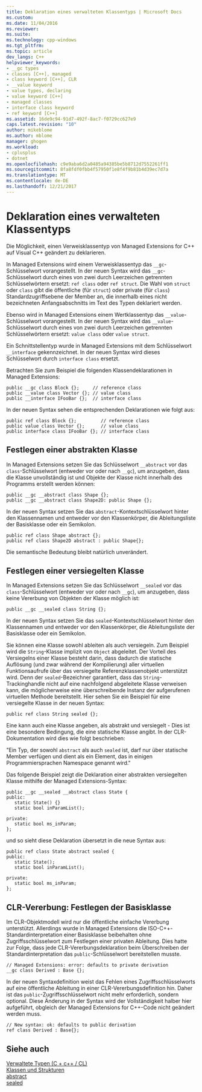 ```yaml
---
title: Deklaration eines verwalteten Klassentyps | Microsoft Docs
ms.custom: 
ms.date: 11/04/2016
ms.reviewer: 
ms.suite: 
ms.technology: cpp-windows
ms.tgt_pltfrm: 
ms.topic: article
dev_langs: C++
helpviewer_keywords:
- __gc types
- classes [C++], managed
- class keyword [C++], CLR
- __value keyword
- value types, declaring
- value keyword [C++]
- managed classes
- interface class keyword
- ref keyword [C++]
ms.assetid: 16de9c94-91d7-492f-8ac7-f0729cc627e9
caps.latest.revision: "10"
author: mikeblome
ms.author: mblome
manager: ghogen
ms.workload:
- cplusplus
- dotnet
ms.openlocfilehash: c9e9aba6d2a0485a94385be5b8712d7552261ff1
ms.sourcegitcommit: 8fa8fdf0fbb4f57950f1e8f4f9b81b4d39ec7d7a
ms.translationtype: MT
ms.contentlocale: de-DE
ms.lasthandoff: 12/21/2017
---
```

# <a name="declaration-of-a-managed-class-type"></a>Deklaration eines verwalteten Klassentyps
Die Möglichkeit, einen Verweisklassentyp von Managed Extensions for C++ auf Visual C++ geändert zu deklarieren.  
  
 In Managed Extensions wird einem Verweisklassentyp das `__gc`-Schlüsselwort vorangestellt. In der neuen Syntax wird das `__gc`-Schlüsselwort durch eines von zwei durch Leerzeichen getrennten Schlüsselwörtern ersetzt: `ref class` oder `ref struct`. Die Wahl von `struct` oder `class` gibt die öffentliche (für `struct`) oder private (für `class`) Standardzugriffsebene der Member an, die innerhalb eines nicht bezeichneten Anfangsabschnitts im Text des Typen deklariert werden.  
  
 Ebenso wird in Managed Extensions einem Wertklassentyp das `__value`-Schlüsselwort vorangestellt. In der neuen Syntax wird das `__value`-Schlüsselwort durch eines von zwei durch Leerzeichen getrennten Schlüsselwörtern ersetzt: `value class` oder `value struct`.  
  
 Ein Schnittstellentyp wurde in Managed Extensions mit dem Schlüsselwort `__interface` gekennzeichnet. In der neuen Syntax wird dieses Schlüsselwort durch `interface class` ersetzt.  
  
 Betrachten Sie zum Beispiel die folgenden Klassendeklarationen in Managed Extensions:  
  
```  
public __gc class Block {};     // reference class  
public __value class Vector {}; // value class  
public __interface IFooBar {};  // interface class  
```  
  
 In der neuen Syntax sehen die entsprechenden Deklarationen wie folgt aus:  
  
```  
public ref class Block {};         // reference class  
public value class Vector {};      // value class  
public interface class IFooBar {}; // interface class  
```  
  
## <a name="specifying-the-class-as-abstract"></a>Festlegen einer abstrakten Klasse  
 In Managed Extensions setzen Sie das Schlüsselwort `__abstract` vor das `class`-Schlüsselwort (entweder vor oder nach `__gc`), um anzugeben, dass die Klasse unvollständig ist und Objekte der Klasse nicht innerhalb des Programms erstellt werden können:  
  
```  
public __gc __abstract class Shape {};  
public __gc __abstract class Shape2D: public Shape {};  
```  
  
 In der neuen Syntax setzen Sie das `abstract`-Kontextschlüsselwort hinter den Klassennamen und entweder vor den Klassenkörper, die Ableitungsliste der Basisklasse oder ein Semikolon.  
  
```  
public ref class Shape abstract {};  
public ref class Shape2D abstract : public Shape{};  
```  
  
 Die semantische Bedeutung bleibt natürlich unverändert.  
  
## <a name="specifying-the-class-as-sealed"></a>Festlegen einer versiegelten Klasse  
 In Managed Extensions setzen Sie das Schlüsselwort `__sealed` vor das `class`-Schlüsselwort (entweder vor oder nach `__gc`), um anzugeben, dass keine Vererbung von Objekten der Klasse möglich ist:  
  
```  
public __gc __sealed class String {};  
```  
  
 In der neuen Syntax setzen Sie das `sealed`-Kontextschlüsselwort hinter den Klassennamen und entweder vor den Klassenkörper, die Ableitungsliste der Basisklasse oder ein Semikolon.  
  
 Sie können eine Klasse sowohl ableiten als auch versiegeln. Zum Beispiel wird die `String`-Klasse implizit von `Object` abgeleitet. Der Vorteil des Versiegelns einer Klasse besteht darin, dass dadurch die statische Auflösung (und zwar während der Kompilierung) aller virtuellen Funktionsaufrufe über das versiegelte Referenzklassenobjekt unterstützt wird. Denn der `sealed`-Bezeichner garantiert, dass das `String`-Trackinghandle nicht auf eine nachfolgend abgeleitete Klasse verweisen kann, die möglicherweise eine überschreibende Instanz der aufgerufenen virtuellen Methode bereitstellt. Hier sehen Sie ein Beispiel für eine versiegelte Klasse in der neuen Syntax:  
  
```  
public ref class String sealed {};  
```  
  
 Eine kann auch eine Klasse angeben, als abstrakt und versiegelt - Dies ist eine besondere Bedingung, die eine statische Klasse angibt. In der CLR-Dokumentation wird dies wie folgt beschrieben:  
  
 "Ein Typ, der sowohl `abstract` als auch `sealed` ist, darf nur über statische Member verfügen und dient als ein Element, das in einigen Programmiersprachen Namespace genannt wird."  
  
 Das folgende Beispiel zeigt die Deklaration einer abstrakten versiegelten Klasse mithilfe der Managed Extensions-Syntax:  
  
```  
public __gc __sealed __abstract class State {  
public:  
   static State() {}  
   static bool inParamList();  
  
private:  
   static bool ms_inParam;  
};  
```  
  
 und so sieht diese Deklaration übersetzt in die neue Syntax aus:  
  
```  
public ref class State abstract sealed {  
public:  
   static State();  
   static bool inParamList();  
  
private:  
   static bool ms_inParam;  
};  
```  
  
## <a name="clr-inheritance-specifying-the-base-class"></a>CLR-Vererbung: Festlegen der Basisklasse  
 Im CLR-Objektmodell wird nur die öffentliche einfache Vererbung unterstützt. Allerdings wurde in Managed Extensions die ISO-C++-Standardinterpretation einer Basisklasse beibehalten ohne Zugriffsschlüsselwort zum Festlegen einer privaten Ableitung. Dies hatte zur Folge, dass jede CLR-Vererbungsdeklaration beim Überschreiben der Standardinterpretation das `public`-Schlüsselwort bereitstellen musste.  
  
```  
// Managed Extensions: error: defaults to private derivation  
__gc class Derived : Base {};  
```  
  
 In der neuen Syntaxdefinition weist das Fehlen eines Zugriffsschlüsselworts auf eine öffentliche Ableitung in einer CLR-Vererbungsdefinition hin. Daher ist das `public`-Zugriffsschlüsselwort nicht mehr erforderlich, sondern optional. Diese Änderung in der Syntax wird der Vollständigkeit halber hier aufgeführt, obgleich der Managed Extensions for C++-Code nicht geändert werden muss.  
  
```  
// New syntax: ok: defaults to public derivation  
ref class Derived : Base{};  
```  
  
## <a name="see-also"></a>Siehe auch  
 [Verwaltete Typen (C + c++ / CL)](../dotnet/managed-types-cpp-cl.md)   
 [Klassen und Strukturen](../windows/classes-and-structs-cpp-component-extensions.md)   
 [abstract](../windows/abstract-cpp-component-extensions.md)   
 [sealed](../windows/sealed-cpp-component-extensions.md)